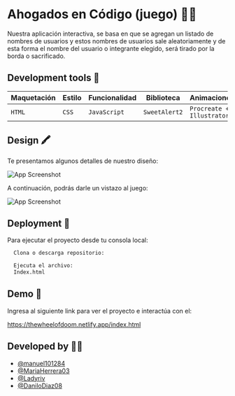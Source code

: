 # Ahogados en Código (juego) 🏴‍☠️
Nuestra aplicación interactiva, se basa en que se agregan un listado de nombres de usuarios y estos nombres de usuarios sale aleatoriamente y de esta forma el nombre del usuario o integrante elegido, será tirado por la borda o sacrificado.

## Development tools 🧰
|  Maquetación  |     Estilo    | Funcionalidad | Biblioteca | Animaciones |
|---------------|---------------|---------------|---------------|---------------|
|`HTML`|`CSS`|`JavaScript`|`SweetAlert2`|`Procreate + Illustrator`|


## Design 🖍️
Te presentamos algunos detalles de nuestro diseño:

![App Screenshot](https://github.com/manuel101284/WheelOfDoom/blob/main/assets/img/CartaGr%C3%A1fica.png)

A continuación, podrás darle un vistazo al juego:

![App Screenshot](https://github.com/)


## Deployment 📂
Para ejecutar el proyecto desde tu consola local:

```bash
  Clona o descarga repositorio:
```
```bash
  Ejecuta el archivo:
  Index.html
```
## Demo 🔗
Ingresa al siguiente link para ver el proyecto e interactúa con el:

https://thewheelofdoom.netlify.app/index.html


## Developed by 👩‍💻
- [@manuel101284](https://github.com/manuel101284)
- [@MariaHerrera03](https://github.com/MariaHerrera03)
- [@Ladyriv](https://github.com/Ladyriv)
- [@DaniloDiaz08](https://github.com/DaniloDiaz08)
